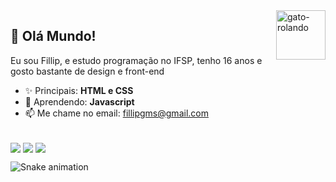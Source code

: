 <img align="right" alt="gato-rolando" src="https://c.tenor.com/tkhBN6TlHkoAAAAi/bttv-rolling-cat.gif" width=79px>

## 👋 Olá Mundo!

Eu sou Fillip, e estudo programação no IFSP, tenho 16 anos e gosto bastante de design e front-end

- ✨ Principais: <strong>HTML e CSS</strong>
- 🌱 Aprendendo: <strong>Javascript</strong>
- 📫 Me chame no email: fillipgms@gmail.com

<div style="display: inline_block"><br>
  <img align="center" src="https://img.shields.io/badge/HTML5-E34F26?style=for-the-badge&logo=html5&logoColor=white">
  <img align="center" src="https://img.shields.io/badge/CSS3-1572B6?style=for-the-badge&logo=css3&logoColor=white">
  <img align="center" src="https://img.shields.io/badge/JavaScript-323330?style=for-the-badge&logo=javascript&logoColor=F7DF1E">
</div>
  
<div> 

  ![Snake animation](https://github.com/fillippng/fillipgms/blob/output/github-contribution-grid-snake.svg)
 
</div>
